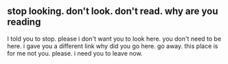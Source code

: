## stop looking. don't look. don't read. why are you reading
I told you to stop. please i don't want you to look here. you don't need to be here. i gave you a different link why did you go here. go away. this place is for me not you. please. i need you to leave now.
